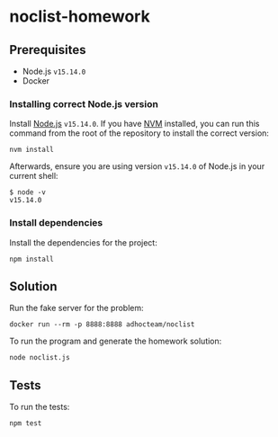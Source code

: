 # noclist-homework

## Prerequisites

- Node.js `v15.14.0`
- Docker

### Installing correct Node.js version

Install [Node.js](https://nodejs.org/en/) `v15.14.0`. If you have [NVM](https://github.com/nvm-sh/nvm) installed, you can run this command from the root of the repository to install the correct version:

```shell
nvm install
```

Afterwards, ensure you are using version `v15.14.0` of Node.js in your current shell:

```shell
$ node -v
v15.14.0
```

### Install dependencies

Install the dependencies for the project:

```shell
npm install
```

## Solution

Run the fake server for the problem:

```shell
docker run --rm -p 8888:8888 adhocteam/noclist
```

To run the program and generate the homework solution:

```shell
node noclist.js
```

## Tests

To run the tests:

`npm test`
